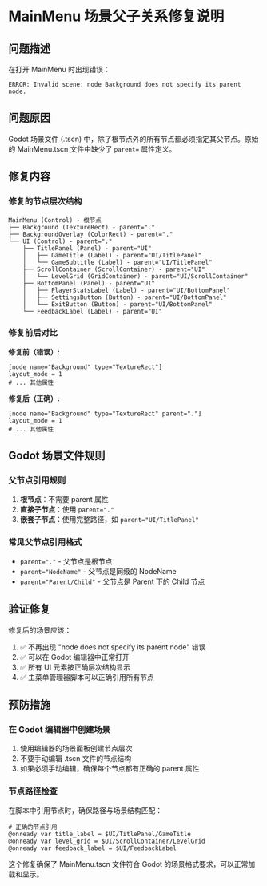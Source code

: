 # MainMenu 场景父子关系修复说明

## 问题描述

在打开 MainMenu 时出现错误：
```
ERROR: Invalid scene: node Background does not specify its parent node.
```

## 问题原因

Godot 场景文件 (.tscn) 中，除了根节点外的所有节点都必须指定其父节点。原始的 MainMenu.tscn 文件中缺少了 `parent=` 属性定义。

## 修复内容

### 修复的节点层次结构

```
MainMenu (Control) - 根节点
├── Background (TextureRect) - parent="."
├── BackgroundOverlay (ColorRect) - parent="."  
└── UI (Control) - parent="."
    ├── TitlePanel (Panel) - parent="UI"
    │   ├── GameTitle (Label) - parent="UI/TitlePanel"
    │   └── GameSubtitle (Label) - parent="UI/TitlePanel"
    ├── ScrollContainer (ScrollContainer) - parent="UI"
    │   └── LevelGrid (GridContainer) - parent="UI/ScrollContainer"
    ├── BottomPanel (Panel) - parent="UI"
    │   ├── PlayerStatsLabel (Label) - parent="UI/BottomPanel"
    │   ├── SettingsButton (Button) - parent="UI/BottomPanel"
    │   └── ExitButton (Button) - parent="UI/BottomPanel"
    └── FeedbackLabel (Label) - parent="UI"
```

### 修复前后对比

**修复前（错误）:**
```tscn
[node name="Background" type="TextureRect"]
layout_mode = 1
# ... 其他属性
```

**修复后（正确）:**
```tscn
[node name="Background" type="TextureRect" parent="."]
layout_mode = 1
# ... 其他属性
```

## Godot 场景文件规则

### 父节点引用规则
1. **根节点**：不需要 parent 属性
2. **直接子节点**：使用 `parent="."`
3. **嵌套子节点**：使用完整路径，如 `parent="UI/TitlePanel"`

### 常见父节点引用格式
- `parent="."` - 父节点是根节点
- `parent="NodeName"` - 父节点是同级的 NodeName
- `parent="Parent/Child"` - 父节点是 Parent 下的 Child 节点

## 验证修复

修复后的场景应该：

1. ✅ 不再出现 "node does not specify its parent node" 错误
2. ✅ 可以在 Godot 编辑器中正常打开
3. ✅ 所有 UI 元素按正确层次结构显示
4. ✅ 主菜单管理器脚本可以正确引用所有节点

## 预防措施

### 在 Godot 编辑器中创建场景
1. 使用编辑器的场景面板创建节点层次
2. 不要手动编辑 .tscn 文件的节点结构
3. 如果必须手动编辑，确保每个节点都有正确的 parent 属性

### 节点路径检查
在脚本中引用节点时，确保路径与场景结构匹配：

```gdscript
# 正确的节点引用
@onready var title_label = $UI/TitlePanel/GameTitle
@onready var level_grid = $UI/ScrollContainer/LevelGrid
@onready var feedback_label = $UI/FeedbackLabel
```

这个修复确保了 MainMenu.tscn 文件符合 Godot 的场景格式要求，可以正常加载和显示。